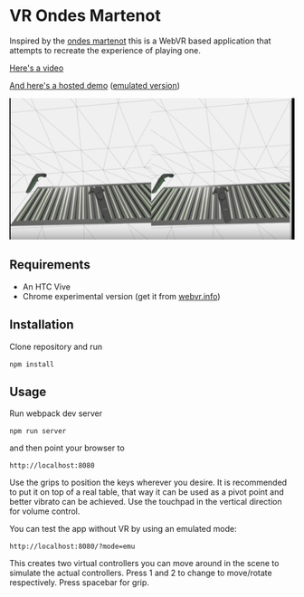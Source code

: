 # VR Ondes Martenot

Inspired by the [ondes martenot](https://www.youtube.com/watch?v=v0aflcF0-ys) this is a WebVR based application that attempts to recreate the experience of playing one.

[Here's a video](https://youtu.be/kfknkYkHuNs)

[And here's a hosted demo](https://elifer5000.github.io/vr-ondes-martenot/dist/index.html)  ([emulated version](https://elifer5000.github.io/vr-ondes-martenot/dist/index.html?mode=emu))

![pic](screenshot.png)

## Requirements
* An HTC Vive
* Chrome experimental version (get it from [webvr.info](https://webvr.info/get-chrome/))

## Installation
Clone repository and run

```
npm install
```

## Usage
Run webpack dev server

```
npm run server
```

and then point your browser to

```
http://localhost:8080
```

Use the grips to position the keys wherever you desire. It is recommended to put it on top of a real table, that way it can be used as a pivot point and better vibrato can be achieved.
Use the touchpad in the vertical direction for volume control.


You can test the app without VR by using an emulated mode:

```
http://localhost:8080/?mode=emu
```

This creates two virtual controllers you can move around in the scene to simulate the actual controllers. Press 1 and 2 to change to move/rotate respectively. Press spacebar for grip.
